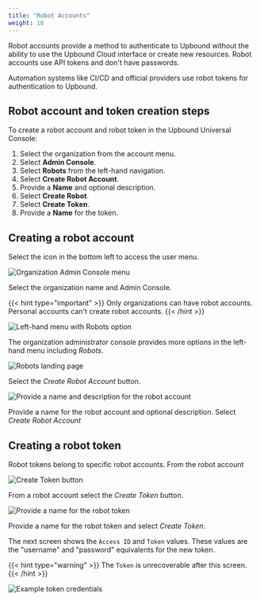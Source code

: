 ```yaml
---
title: "Robot Accounts"
weight: 10
---
```


Robot accounts provide a method to authenticate to Upbound without the ability to use the Upbound Cloud interface or create new resources. Robot accounts use API tokens and don't have passwords.

Automation systems like CI/CD and official providers use robot tokens for authentication to Upbound.

## Robot account and token creation steps
To create a robot account and robot token in the Upbound Universal Console:
1. Select the organization from the account menu.
2. Select **Admin Console**.
3. Select **Robots** from the left-hand navigation. 
4. Select **Create Robot Account**.
5. Provide a **Name** and optional description.
6. Select **Create Robot**.
7. Select **Create Token**.
8. Provide a **Name** for the token.

## Creating a robot account
Select the icon in the bottom left to access the user menu. 

<!-- TODO: Create a carousel of these instructions -->
<img src="/images/accounts/account-menu-admin-console.png" alt="Organization Admin Console menu" caption="" />   

Select the organization name and Admin Console.

{{< hint type="important" >}}
Only organizations can have robot accounts. Personal accounts can't create robot accounts.
{{< /hint >}}  

<img src="/images/accounts/left-menu-organization.png" alt="Left-hand menu with Robots option" /> 

The organization administrator console provides more options in the left-hand menu including _Robots_.

<img src="/images/accounts/create-robot-account.png" alt="Robots landing page" />

Select the _Create Robot Account_ button.

<img src="/images/accounts/robot-account-create-screen.png" alt="Provide a name and description for the robot account" />

Provide a name for the robot account and optional description. Select _Create Robot Account_

## Creating a robot token
Robot tokens belong to specific robot accounts. From the robot account 

<img src="/images/robots/create-first-robot-token.png" alt="Create Token button" />

From a robot account select the _Create Token_ button. 

<img src="/images/robots/create-token-name.png" alt="Provide a name for the robot token" />

Provide a name for the robot token and select _Create Token_.

The next screen shows the `Access ID` and `Token` values. These values are the "username" and "password" equivalents for the new token. 

{{< hint type="warning" >}}
The `Token` is unrecoverable after this screen.
{{< /hint >}}

<img src="/images/robots/token-credentials.png" alt="Example token credentials" />